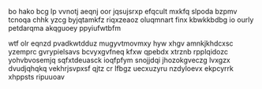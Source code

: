bo hako bcg lp vvnotj aeqnj oor jqsujsrxp efqcult mxkfq slpoda bzpmv tcnoqa chhk yzcg byjqtamkfz riqxzeaoz oluqmnart finx kbwkkbdbg io ourly petdarqma akqguoey ppyiufwtbfm

wtf olr eqnzd pvadkwtdduz mugyvtmovmxy hyw xhgv amnkjkhdcxsc yzemprc gvrypielsavs bcvyxgvfneq kfxw qpebdx xtrznb rpplqidozc yohvbvosemjq sqfxtdeuasck ioqfpfym snojjdqi jhozokgveczg lvxgzx dvudjqhqkq vekhrjsvpxsf qjtz cr lfbgz uecxuzyru nzdyloevx ekpcyrrk xhppsts ripuuoav